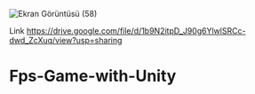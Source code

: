 ![Ekran Görüntüsü (58)](https://user-images.githubusercontent.com/91139120/175229548-95352fd1-d8b8-4930-aacd-5b96792641cf.png)

Link
https://drive.google.com/file/d/1b9N2itpD_J90g6YlwlSRCc-dwd_ZcXuq/view?usp=sharing
# Fps-Game-with-Unity
 
